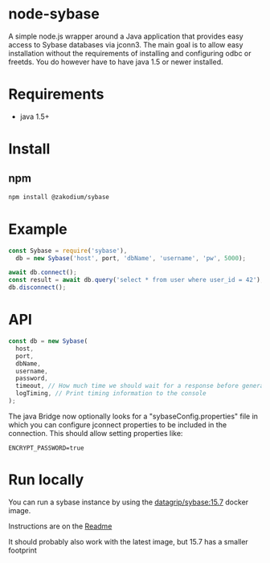 # node-sybase

A simple node.js wrapper around a Java application that provides easy access to Sybase databases via jconn3. The main goal is to allow easy installation without the requirements of installing and configuring odbc or freetds. You do however have to have java 1.5 or newer installed.

# Requirements

- java 1.5+

# Install

## npm

```bash
npm install @zakodium/sybase
```

# Example

```javascript
const Sybase = require('sybase'),
  db = new Sybase('host', port, 'dbName', 'username', 'pw', 5000);

await db.connect();
const result = await db.query('select * from user where user_id = 42');
db.disconnect();
```

# API

```js
const db = new Sybase(
  host,
  port,
  dbName,
  username,
  password,
  timeout, // How much time we should wait for a response before generating an error
  logTiming, // Print timing information to the console
);
```

The java Bridge now optionally looks for a "sybaseConfig.properties" file in which you can configure jconnect properties to be included in the connection. This should allow setting properties like:

```properties
ENCRYPT_PASSWORD=true
```

# Run locally

You can run a sybase instance by using the [datagrip/sybase:15.7](https://hub.docker.com/layers/datagrip/sybase/15.7/images/sha256-4bd6f2f3dcb8bfbee5cac3dadb3a554ddd42e2af552ff1bca77e2e0c39be5a65?context=explore) docker image.

Instructions are on the [Readme](https://github.com/DataGrip/docker-env/tree/master/sybase/15.7)

It should probably also work with the latest image, but 15.7 has a smaller footprint

